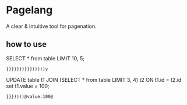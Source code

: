 # Pagelang

A clear & intuitive tool for pagenation.


## how to use

SELECT * from table LIMIT 10, 5;

```
}}}}}}}}}})))))v
``` 

UPDATE table t1 JOIN (SELECT * from table LIMIT 3, 4) t2 ON t1.id = t2.id set t1.value = 100;

```
}}}))))@value:100@
``` 


